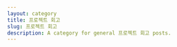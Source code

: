 ```yaml
---
layout: category
title: 프로젝트 회고
slug: 프로젝트 회고
description: A category for general 프로젝트 회고 posts.
---
```


